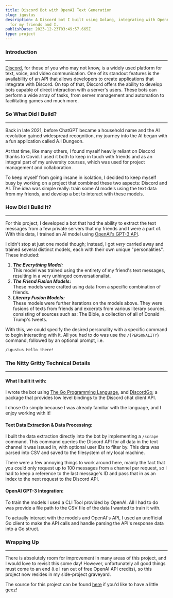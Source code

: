 ```yaml
---
title: Discord Bot with OpenAI Text Generation
slug: igustus
description: A Discord bot I built using Golang, integrating with OpenAI
  for my friends and I.
publishDate: 2023-12-23T03:49:57.665Z
type: project
---
```


### Introduction

---

<a href="https://discord.com/" target="_blank">Discord</a>, for those of you who may not know, is a widely used platform for text, voice, and video communication. One of its standout features is the availability of an API that allows developers to create applications that integrate with Discord. On top of that, Discord offers the ability to develop bots capable of direct interaction with a server's users. These bots can perform a wide array of tasks, from server management and automation to facilitating games and much more.

### So What Did I Build?

---

Back in late 2021, before ChatGPT became a household name and the AI revolution gained widespread recognition, my journey into the AI began with a fun application called A.I Dungeon.

At that time, like many others, I found myself heavily reliant on Discord thanks to Covid. I used it both to keep in touch with friends and as an integral part of my university courses, which was used for project management and collaboration.

To keep myself from going insane in isolation, I decided to keep myself busy by working on a project that combined these two aspects: Discord and AI.
The idea was simple really: train some AI models using the text data from my friends, and develop a bot to interact with these models.

### How Did I Build It?

---

For this project, I developed a bot that had the ability to extract the text messages from a few private servers that my friends and I were a part of. With this data, I trained an AI model using <a href="https://openai.com/api/" target="_blank">OpenAI's GPT-3 API</a>.

I didn't stop at just one model though; instead, I got _very_ carried away and trained several distinct models, each with their own unique "personalities". These included:

1. **_The Everything Model:_**<br/>This model was trained using the entirety of my friend's text messages, resulting in a very unhinged conversationalist.
2. **_The Friend Fusion Models:_**<br/>These models were crafted using data from a specific combination of friends.
3. **_Literary Fusion Models:_**<br/>These models were further iterations on the models above. They were fusions of texts from friends and excerpts from various literary sources, consisting of sources such as: The Bible, a collection of all of Donald Trump's tweets.

With this, we could specify the desired personality with a specific command to begin interacting with it. All you had to do was use the `/{PERSONALITY}` command, followed by an optional prompt, i.e.

```bash
/igustus Hello there!
```

### The Nitty Gritty Technical Details

---

#### **What I built it with:**

I wrote the bot using <a href="https://go.dev" target="_blank">The Go Programming Language</a>, and <a href="https://github.com/bwmarrin/discordgo" target="_blank">DiscordGo</a>; a package that provides low level bindings to the Discord chat client API.

I chose Go simply because I was already familiar with the language, and I enjoy working with it!

#### **Text Data Extraction & Data Processing:**

I built the data extraction directly into the bot by implementing a `/scrape` command. This command queries the Discord API for all data in the text channel it was issued in, with optional user IDs to filter by. This data was parsed into CSV and saved to the filesystem of my local machine.

There were a few annoying things to work around here, mainly the fact that you could only request up to 100 messages from a channel per request, so I had to keep a reference to the last message's ID and pass that in as an index to the next request to the Discord API.

#### **OpenAI GPT-3 Integration**:

To train the models I used a CLI Tool provided by OpenAI. All I had to do was provide a file path to the CSV file of the data I wanted to train it with.

To actually interact with the models and OpenAI's API, I used an unofficial Go client to make the API calls and handle parsing the API's response data into a Go struct.

### Wrapping Up

---

There is absolutely room for improvement in many areas of this project, and I would love to revisit this some day! However, unfortunately all good things must come to an end (i.e I ran out of free OpenAI API credits), so this project now resides in my side-project graveyard.

The source for this project can be found <a href="https://github.com/Jaytpa01/iGustus" target="_blank">here</a> if you'd like to have a little geez!
